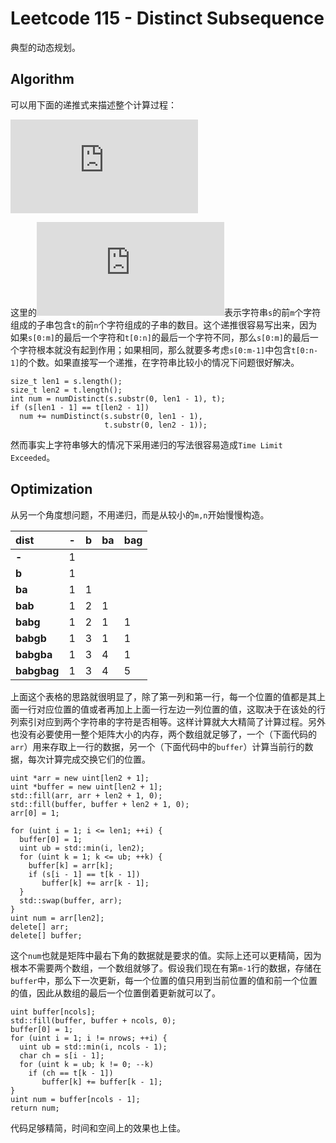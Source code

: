 # Leetcode 115 - Distinct Subsequence
典型的动态规划。

## Algorithm
可以用下面的递推式来描述整个计算过程：

![equation](https://latex.codecogs.com/gif.latex?f_%7Bs%2Ct%7D%28m%2Cn%29%3Df_%7Bs%2Ct%7D%28m-1%2Cn%29&plus;%5Cleft%5C%7B%20%5Cbegin%7Baligned%7D%20%26f_%7Bs%2Ct%7D%28m-1%2Cn-1%29%5C%5C%20%260%20%5Cend%7Baligned%7D%20%5Cbegin%7Baligned%7D%20%26%2C%5Ctext%7Bif%20%7Ds%5Bm%5D%3Dt%5Bn%5D%5C%5C%20%26%2C%5Ctext%7Belsewhere%7D%20%5Cend%7Baligned%7D%20%5Cright.)

这里的![equation](https://latex.codecogs.com/gif.latex?f_%7Bs%2Ct%7D%28m%2Cn%29)表示字符串`s`的前`m`个字符组成的子串包含`t`的前`n`个字符组成的子串的数目。这个递推很容易写出来，因为如果`s[0:m]`的最后一个字符和`t[0:n]`的最后一个字符不同，那么`s[0:m]`的最后一个字符根本就没有起到作用；如果相同，那么就要多考虑`s[0:m-1]`中包含`t[0:n-1]`的个数。如果直接写一个递推，在字符串比较小的情况下问题很好解决。
```
size_t len1 = s.length();
size_t len2 = t.length();
int num = numDistinct(s.substr(0, len1 - 1), t);
if (s[len1 - 1] == t[len2 - 1])
  num += numDistinct(s.substr(0, len1 - 1),
                     t.substr(0, len2 - 1));
```
然而事实上字符串够大的情况下采用递归的写法很容易造成`Time Limit Exceeded`。

## Optimization
从另一个角度想问题，不用递归，而是从较小的`m,n`开始慢慢构造。

|dist|-|b|ba|bag|
| :--- | :---: | --- | --- | --- |
|**-**|1||||
|**b**|1||||
|**ba**|1|1|||
|**bab**|1|2|1||
|**babg**|1|2|1|1|
|**babgb**|1|3|1|1|
|**babgba**|1|3|4|1|
|**babgbag**|1|3|4|5|

上面这个表格的思路就很明显了，除了第一列和第一行，每一个位置的值都是其上面一行对应位置的值或者再加上上面一行左边一列位置的值，这取决于在该处的行列索引对应到两个字符串的字符是否相等。这样计算就大大精简了计算过程。另外也没有必要使用一整个矩阵大小的内存，两个数组就足够了，一个（下面代码的`arr`）用来存取上一行的数据，另一个（下面代码中的`buffer`）计算当前行的数据，每次计算完成交换它们的位置。
```
uint *arr = new uint[len2 + 1];
uint *buffer = new uint[len2 + 1];
std::fill(arr, arr + len2 + 1, 0);
std::fill(buffer, buffer + len2 + 1, 0);
arr[0] = 1;

for (uint i = 1; i <= len1; ++i) {
  buffer[0] = 1;
  uint ub = std::min(i, len2);
  for (uint k = 1; k <= ub; ++k) {
    buffer[k] = arr[k];
    if (s[i - 1] == t[k - 1])
       buffer[k] += arr[k - 1];
  }
  std::swap(buffer, arr);
}
uint num = arr[len2];
delete[] arr;
delete[] buffer;
```
这个`num`也就是矩阵中最右下角的数据就是要求的值。实际上还可以更精简，因为根本不需要两个数组，一个数组就够了。假设我们现在有第`m-1`行的数据，存储在`buffer`中，那么下一次更新，每一个位置的值只用到当前位置的值和前一个位置的值，因此从数组的最后一个位置倒着更新就可以了。
```
uint buffer[ncols];
std::fill(buffer, buffer + ncols, 0);
buffer[0] = 1;
for (uint i = 1; i != nrows; ++i) {
  uint ub = std::min(i, ncols - 1);
  char ch = s[i - 1];
  for (uint k = ub; k != 0; --k)
    if (ch == t[k - 1])
       buffer[k] += buffer[k - 1];
}
uint num = buffer[ncols - 1];
return num;
```
代码足够精简，时间和空间上的效果也上佳。
